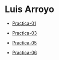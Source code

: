 # Luis Arroyo

 - [Practica-01](./practica-01.md)   

 - [Practica-03](https://github.com/LuisA731/Practica-03)

 - [Practica-05](./practica-05.md)

 - [Practica-06](https://github.com/LuisA731/practica-6)